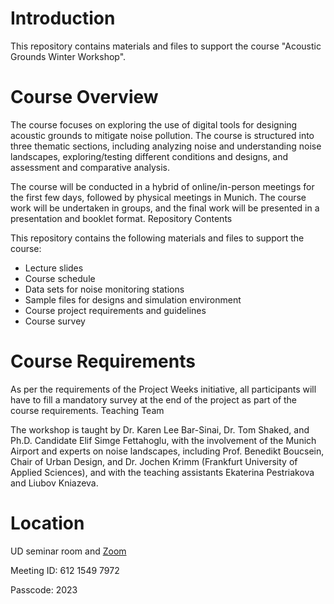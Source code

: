 # Introduction

This repository contains materials and files to support the course "Acoustic Grounds Winter Workshop".

# Course Overview
The course focuses on exploring the use of digital tools for designing acoustic grounds to mitigate noise pollution. The course is structured into three thematic sections, including analyzing noise and understanding noise landscapes, exploring/testing different conditions and designs, and assessment and comparative analysis.

The course will be conducted in a hybrid of online/in-person meetings for the first few days, followed by physical meetings in Munich. The course work will be undertaken in groups, and the final work will be presented in a presentation and booklet format.
Repository Contents

This repository contains the following materials and files to support the course:

- Lecture slides
- Course schedule
- Data sets for noise monitoring stations
- Sample files for designs and simulation environment
- Course project requirements and guidelines
- Course survey

# Course Requirements

As per the requirements of the Project Weeks initiative, all participants will have to fill a mandatory survey at the end of the project as part of the course requirements.
Teaching Team

The workshop is taught by Dr. Karen Lee Bar-Sinai, Dr. Tom Shaked, and Ph.D. Candidate Elif Simge Fettahoglu, with the involvement of the Munich Airport and experts on noise landscapes, including Prof. Benedikt Boucsein, Chair of Urban Design, and Dr. Jochen Krimm (Frankfurt University of Applied Sciences), and with the teaching assistants Ekaterina Pestriakova and Liubov Kniazeva.

# Location
UD seminar room and [Zoom](https://tum-conf.zoom.us/j/61215497972?pwd=NHZRYzdRWnEzUmRlZmgrUmFpM3RJUT09) 

Meeting ID: 612 1549 7972

Passcode: 2023
